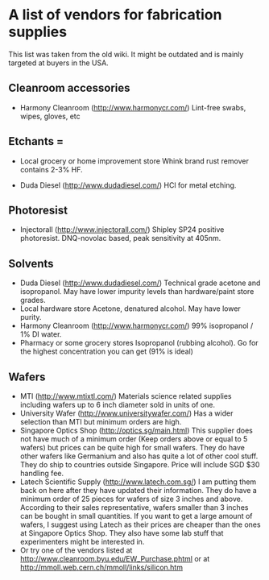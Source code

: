# A list of vendors for fabrication supplies
This list was taken from the old wiki.
It might be outdated and is mainly targeted at buyers in the USA.

## Cleanroom accessories  

  * Harmony Cleanroom (http://www.harmonycr.com/)
    Lint-free swabs, wipes, gloves, etc

## Etchants =

  * Local grocery or home improvement store
    Whink brand rust remover contains 2-3% HF.

  * Duda Diesel (http://www.dudadiesel.com/)
    HCl for metal etching.

## Photoresist

  * Injectorall (http://www.injectorall.com/)
    Shipley SP24 positive photoresist. DNQ-novolac based, peak sensitivity at 405nm.

## Solvents

  * Duda Diesel (http://www.dudadiesel.com/)
    Technical grade acetone and isopropanol. May have lower impurity levels than hardware/paint store grades.
  * Local hardware store
    Acetone, denatured alcohol. May have lower purity.
  * Harmony Cleanroom (http://www.harmonycr.com/)
    99% isopropanol / 1% DI water.
  * Pharmacy or some grocery stores
    Isopropanol (rubbing alcohol). Go for the highest concentration you can get (91% is ideal)

## Wafers

  * MTI (http://www.mtixtl.com/)
  Materials science related supplies including wafers up to 6 inch diameter sold in units of one.
  * University Wafer (http://www.universitywafer.com/)
  Has a wider selection than MTI but minimum orders are high.
  * Singapore Optics Shop (http://optics.sg/main.html)
   This supplier does not have much of a minimum order (Keep orders above or equal to 5 wafers) but prices can be quite high for small wafers. They do have other wafers like Germanium 
and also has quite a lot of other cool stuff. They do ship to countries outside Singapore. Price will include SGD $30 handling fee.
  * Latech Scientific Supply (http://www.latech.com.sg/)
  I am putting them back on here after they have updated their information. They do have a minimum order of 25 pieces for wafers of size 3 inches and above. According to their sales 
representative, wafers smaller than 3 inches can be bought in small quantities. If you want to get a large amount of wafers, I suggest using Latech as their prices are cheaper than 
the ones at Singapore Optics Shop. They also have some lab stuff that experimenters might be interested in.
  * Or try one of the vendors listed at http://www.cleanroom.byu.edu/EW_Purchase.phtml or at http://mmoll.web.cern.ch/mmoll/links/silicon.htm
